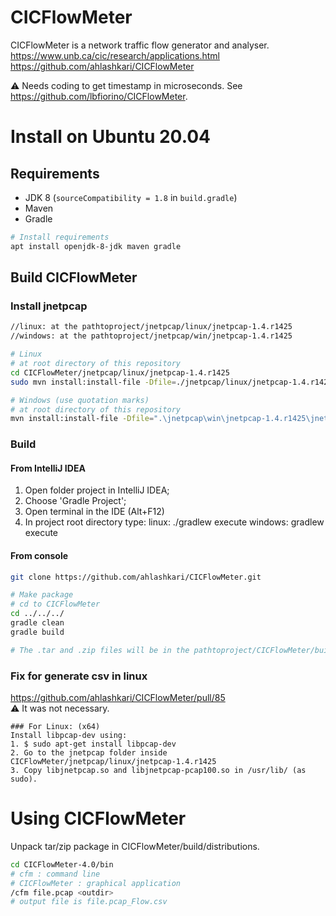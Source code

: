 # CICFlowMeter
CICFlowMeter is a network traffic flow generator and analyser.  
https://www.unb.ca/cic/research/applications.html  
https://github.com/ahlashkari/CICFlowMeter  

:warning: Needs coding to get timestamp in microseconds. See https://github.com/lbfiorino/CICFlowMeter.

# Install on Ubuntu 20.04

## Requirements
- JDK 8 (`sourceCompatibility = 1.8` in `build.gradle`)
- Maven
- Gradle

```bash
# Install requirements
apt install openjdk-8-jdk maven gradle
```

## Build CICFlowMeter

### Install jnetpcap
```bash
//linux: at the pathtoproject/jnetpcap/linux/jnetpcap-1.4.r1425
//windows: at the pathtoproject/jnetpcap/win/jnetpcap-1.4.r1425

# Linux
# at root directory of this repository
cd CICFlowMeter/jnetpcap/linux/jnetpcap-1.4.r1425
sudo mvn install:install-file -Dfile=./jnetpcap/linux/jnetpcap-1.4.r1425/jnetpcap.jar -DgroupId=org.jnetpcap -DartifactId=jnetpcap -Dversion=1.4.1 -Dpackaging=jar

# Windows (use quotation marks)
# at root directory of this repository
mvn install:install-file -Dfile=".\jnetpcap\win\jnetpcap-1.4.r1425\jnetpcap.jar" -DgroupId="org.jnetpcap" -DartifactId=jnetpcap -Dversion="1.4.1" -Dpackaging=jar
```

### Build

#### From IntelliJ IDEA
1. Open folder project in IntelliJ IDEA;
2. Choose 'Gradle Project';
3. Open terminal in the IDE (Alt+F12)
4. In project root directory type: 
   linux: ./gradlew execute
   windows: gradlew execute


#### From console 
```bash
git clone https://github.com/ahlashkari/CICFlowMeter.git

# Make package
# cd to CICFlowMeter
cd ../../../
gradle clean
gradle build

# The .tar and .zip files will be in the pathtoproject/CICFlowMeter/build/distributions
```

### Fix for generate csv in linux 
https://github.com/ahlashkari/CICFlowMeter/pull/85  
:warning: It was not necessary. 

```
### For Linux: (x64)
Install libpcap-dev using:
1. $ sudo apt-get install libpcap-dev
2. Go to the jnetpcap folder inside CICFlowMeter/jnetpcap/linux/jnetpcap-1.4.r1425
3. Copy libjnetpcap.so and libjnetpcap-pcap100.so in /usr/lib/ (as sudo).
```


# Using CICFlowMeter

Unpack tar/zip package in CICFlowMeter/build/distributions.
```bash
cd CICFlowMeter-4.0/bin
# cfm : command line
# CICFlowMeter : graphical application
/cfm file.pcap <outdir>
# output file is file.pcap_Flow.csv
```
